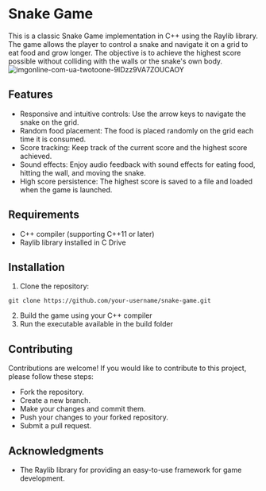 # Snake Game

This is a classic Snake Game implementation in C++ using the Raylib library. The game allows the player to control a snake and navigate it on a grid to eat food and grow longer. The objective is to achieve the highest score possible without colliding with the walls or the snake's own body.
![imgonline-com-ua-twotoone-9IDzz9VA7ZOUCAOY](https://github.com/RafayKhattak/snake-cpp/assets/90026724/48fa982e-0ea1-4d14-958a-7452b7e701d6)
## Features
- Responsive and intuitive controls: Use the arrow keys to navigate the snake on the grid.
- Random food placement: The food is placed randomly on the grid each time it is consumed.
- Score tracking: Keep track of the current score and the highest score achieved.
- Sound effects: Enjoy audio feedback with sound effects for eating food, hitting the wall, and moving the snake.
- High score persistence: The highest score is saved to a file and loaded when the game is launched.
## Requirements
- C++ compiler (supporting C++11 or later)
- Raylib library installed in C Drive
## Installation
1. Clone the repository:
```shell
git clone https://github.com/your-username/snake-game.git
```
2. Build the game using your C++ compiler
3. Run the executable available in the build folder
## Contributing
Contributions are welcome! If you would like to contribute to this project, please follow these steps:
- Fork the repository.
- Create a new branch.
- Make your changes and commit them.
- Push your changes to your forked repository.
- Submit a pull request.
## Acknowledgments
- The Raylib library for providing an easy-to-use framework for game development.

